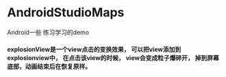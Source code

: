 # AndroidStudioMaps
Android一些 练习学习的demo
####  explosionView是一个view点击的变换效果， 可以把view添加到explosionview中， 在点击该view的时候， view会变成粒子爆碎开， 掉到屏幕底部，动画结束后在恢复原样。

